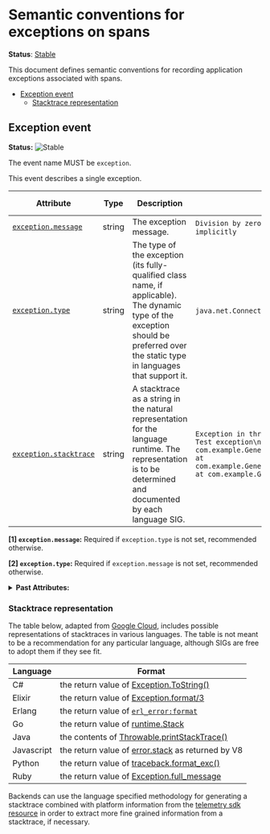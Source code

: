 <!--- Hugo front matter used to generate the website version of this page:
linkTitle: Spans
--->

# Semantic conventions for exceptions on spans

**Status**: [Stable][DocumentStatus]

This document defines semantic conventions for recording application
exceptions associated with spans.

<!-- toc -->

- [Exception event](#exception-event)
  - [Stacktrace representation](#stacktrace-representation)

<!-- tocstop -->

## Exception event

<!-- semconv event.exception -->
<!-- NOTE: THIS TEXT IS AUTOGENERATED. DO NOT EDIT BY HAND. -->
<!-- see templates/registry/markdown/snippet.md.j2 -->
<!-- prettier-ignore-start -->
<!-- markdownlint-capture -->
<!-- markdownlint-disable -->

**Status:** ![Stable](https://img.shields.io/badge/-stable-lightgreen)

The event name MUST be `exception`.

This event describes a single exception.

| Attribute  | Type | Description  | Examples  | [Requirement Level](https://opentelemetry.io/docs/specs/semconv/general/attribute-requirement-level/) | Stability |
|---|---|---|---|---|---|
| [`exception.message`](/docs/registry/attributes/exception.md) | string | The exception message. | `Division by zero`; `Can't convert 'int' object to str implicitly` | `Conditionally Required` [1] | ![Stable](https://img.shields.io/badge/-stable-lightgreen) |
| [`exception.type`](/docs/registry/attributes/exception.md) | string | The type of the exception (its fully-qualified class name, if applicable). The dynamic type of the exception should be preferred over the static type in languages that support it. | `java.net.ConnectException`; `OSError` | `Conditionally Required` [2] | ![Stable](https://img.shields.io/badge/-stable-lightgreen) |
| [`exception.stacktrace`](/docs/registry/attributes/exception.md) | string | A stacktrace as a string in the natural representation for the language runtime. The representation is to be determined and documented by each language SIG. | `Exception in thread "main" java.lang.RuntimeException: Test exception\n at com.example.GenerateTrace.methodB(GenerateTrace.java:13)\n at com.example.GenerateTrace.methodA(GenerateTrace.java:9)\n at com.example.GenerateTrace.main(GenerateTrace.java:5)` | `Recommended` | ![Stable](https://img.shields.io/badge/-stable-lightgreen) |

**[1] `exception.message`:** Required if `exception.type` is not set, recommended otherwise.

**[2] `exception.type`:** Required if `exception.message` is not set, recommended otherwise.

<details>
<summary><b>Past Attributes:</b></summary>

| Key | Type | Summary | Example Values | Deprecation Action | Deprecation Explanation |
|---|---|---|---|---|---|
| [`exception.escaped`](/docs/registry/attributes/exception.md) | boolean | Indicates that the exception is escaping the scope of the span. |  | `Drop` |  It's no longer recommended to record exceptions that are handled and do not escape the scope of a span.  |

</details>

<!-- markdownlint-restore -->
<!-- prettier-ignore-end -->
<!-- END AUTOGENERATED TEXT -->
<!-- endsemconv -->

### Stacktrace representation

The table below, adapted from [Google Cloud][gcp-error-reporting], includes
possible representations of stacktraces in various languages. The table is not
meant to be a recommendation for any particular language, although SIGs are free
to adopt them if they see fit.

| Language   | Format                                                              |
| ---------- | ------------------------------------------------------------------- |
| C#         | the return value of [Exception.ToString()][csharp-stacktrace]       |
| Elixir     | the return value of [Exception.format/3][elixir-stacktrace]         |
| Erlang     | the return value of [`erl_error:format`][erlang-stacktrace]         |
| Go         | the return value of [runtime.Stack][go-stacktrace]                  |
| Java       | the contents of [Throwable.printStackTrace()][java-stacktrace]      |
| Javascript | the return value of [error.stack][js-stacktrace] as returned by V8  |
| Python     | the return value of [traceback.format_exc()][python-stacktrace]     |
| Ruby       | the return value of [Exception.full_message][ruby-full-message]     |

Backends can use the language specified methodology for generating a stacktrace
combined with platform information from the
[telemetry sdk resource][telemetry-sdk-resource] in order to extract more fine
grained information from a stacktrace, if necessary.

[gcp-error-reporting]: https://cloud.google.com/error-reporting/reference/rest/v1beta1/projects.events/report
[java-stacktrace]: https://docs.oracle.com/javase/7/docs/api/java/lang/Throwable.html#printStackTrace%28%29
[python-stacktrace]: https://docs.python.org/3/library/traceback.html#traceback.format_exc
[js-stacktrace]: https://v8.dev/docs/stack-trace-api
[ruby-full-message]: https://docs.ruby-lang.org/en/3.4/Exception.html#method-i-full_message
[csharp-stacktrace]: https://docs.microsoft.com/dotnet/api/system.exception.tostring
[go-stacktrace]: https://pkg.go.dev/runtime/debug#Stack
[telemetry-sdk-resource]: ../resource/README.md#telemetry-sdk
[erlang-stacktrace]: https://www.erlang.org/doc/apps/stdlib/erl_error.html#format_exception/3
[elixir-stacktrace]: https://hexdocs.pm/elixir/1.14.3/Exception.html#format/3
[DocumentStatus]: https://opentelemetry.io/docs/specs/otel/document-status
